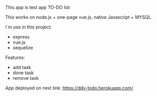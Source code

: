 This app is test app TO-DO list

This works on node.js + one-page vue.js, native Javascript + MYSQL.

I`m use in this project:

- express
- vue.js
- sequelize

Features:

- add task
- done task
- remove task

App deployed on next link: https://ddv-todo.herokuapp.com/
